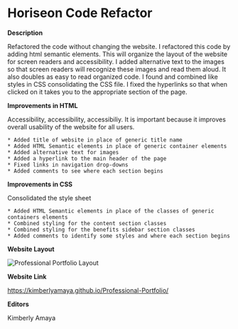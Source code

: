 # Horiseon Code Refactor

**Description**

Refactored the code without changing the website. I refactored this code by adding html semantic elements. This will organize the layout of the website for screen readers and accessibility. I added alternative text to the images so that screen readers will recognize these images and read them aloud.  It also doubles as easy to read organized code. I found and combined like styles in CSS consolidating the CSS file. I fixed the hyperlinks so that when clicked on it takes you to the appropriate section of the page. 

**Improvements in HTML**

Accessibility, accessibility, accessibiliy. It is important because it improves overall usability of the website for all users. 

    * Added title of website in place of generic title name
    * Added HTML Semantic elements in place of generic container elements
    * Added alternative text for images
    * Added a hyperlink to the main header of the page
    * Fixed links in navigation drop-downs
    * Added comments to see where each section begins

**Improvements in CSS**

Consolidated the style sheet

    * Added HTML Semantic elements in place of the classes of generic containers elements
    * Combined styling for the content section classes 
    * Combined styling for the benefits sidebar section classes
    * Added comments to identify some styles and where each section begins

**Website Layout**

![Professional Portfolio Layout](assets/images/screenshot-kimberlyamaya.github.io-2021.10.15-18_32_31.png)

**Website Link**

https://kimberlyamaya.github.io/Professional-Portfolio/

**Editors**

Kimberly Amaya



